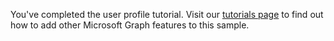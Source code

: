 <!-- markdownlint-disable MD002 MD041 -->

You've completed the user profile tutorial. Visit our [tutorials page](/graph/tutorials) to find out how to add other Microsoft Graph features to this sample.
